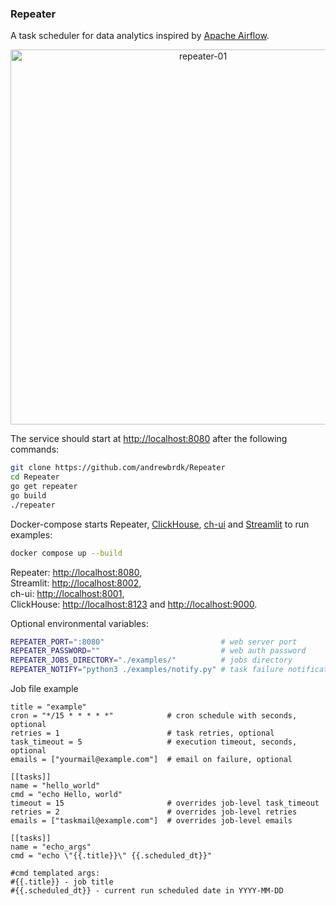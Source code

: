 ### Repeater

A task scheduler for data analytics inspired by [Apache Airflow](https://airflow.apache.org/).

<p align="center">
    <a href="https://github.com/andrewbrdk/Repeater">
    <img src="https://i.ibb.co/T8XDLsP/repeater-01.png" alt="repeater-01" width="600">
    </a>
</p>

The service should start at [http://localhost:8080](http://localhost:8080) after the following commands:

```bash
git clone https://github.com/andrewbrdk/Repeater
cd Repeater
go get repeater
go build 
./repeater
```

Docker-compose starts Repeater, [ClickHouse](https://clickhouse.com/), [ch-ui](https://github.com/caioricciuti/ch-ui) and [Streamlit](https://streamlit.io/) to run examples:

```bash
docker compose up --build
```
Repeater: [http://localhost:8080](http://localhost:8080),  
Streamlit: [http://localhost:8002](http://localhost:8002),  
ch-ui: [http://localhost:8001](http://localhost:8001),  
ClickHouse: [http://localhost:8123](http://localhost:8123) and [http://localhost:9000](http://localhost:9000).


Optional environmental variables:
```bash
REPEATER_PORT=":8080"                          # web server port  
REPEATER_PASSWORD=""                           # web auth password
REPEATER_JOBS_DIRECTORY="./examples/"          # jobs directory
REPEATER_NOTIFY="python3 ./examples/notify.py" # task failure notification script
```

Job file example
```
title = "example"
cron = "*/15 * * * * *"            # cron schedule with seconds, optional
retries = 1                        # task retries, optional
task_timeout = 5                   # execution timeout, seconds, optional
emails = ["yourmail@example.com"]  # email on failure, optional

[[tasks]]
name = "hello_world"
cmd = "echo Hello, world"
timeout = 15                       # overrides job-level task_timeout 
retries = 2                        # overrides job-level retries
emails = ["taskmail@example.com"]  # overrides job-level emails

[[tasks]]
name = "echo_args" 
cmd = "echo \"{{.title}}\" {{.scheduled_dt}}"

#cmd templated args:
#{{.title}} - job title
#{{.scheduled_dt}} - current run scheduled date in YYYY-MM-DD
```
